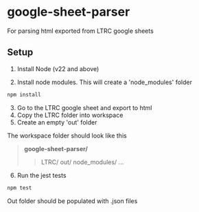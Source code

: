 # google-sheet-parser
 
For parsing html exported from LTRC google sheets

## Setup

1. Install Node (v22 and above)

2. Install node modules. This will create a 'node_modules' folder

```sh
npm install
```

3. Go to the LTRC google sheet and export to html
4. Copy the LTRC folder into workspace
5. Create an empty 'out' folder

The workspace folder should look like this 

> __google-sheet-parser/__
>> LTRC/
>> out/
>> node_modules/
>> ...

6. Run the jest tests

```sh
npm test
```

Out folder should be populated with .json files